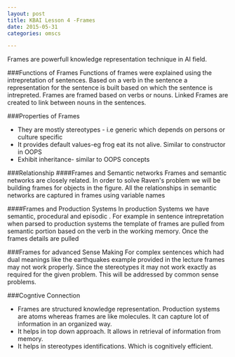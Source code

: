 ```yaml
---
layout: post
title: KBAI Lesson 4 -Frames
date: 2015-05-31
categories: omscs

---
```

Frames are powerfull knowledge representation technique in AI field.

###Functions of Frames
Functions of frames were explained using the intrepretation of sentences.
Based on a verb in the sentence a representation for the sentence is built based on which the sentence is intrepreted.
Frames are framed based on verbs or nouns. Linked Frames are created to link between nouns in the sentences.

###Properties of Frames

* They are mostly stereotypes - i.e generic which depends on persons or culture specific
* It provides default values-eg frog eat its not alive. Similar to constructor in OOPS
* Exhibit inheritance- similar to OOPS concepts

###Relationship
####Frames and Semantic networks
Frames and semantic networks are closely related.
In order to solve Raven's problem we will be building frames for objects in the figure.
All the relationships in semantic networks are captured in frames using variable names

####Frames and Production Systems
In production Systems we have semantic, procedural and episodic . For example in sentence intrepretation when parsed to production systems the template of frames are pulled from semantic portion based on the verb in the working memory. Once the frames details are pulled

###Frames for advanced Sense Making
For complex sentences which had dual meanings like the earthquakes example provided in the lecture frames may not work properly. Since the stereotypes it may not work exactly as required for the given problem.
This will be addressed by common sense problems.

###Cogntive Connection
* Frames are structured knowledge representation. Production systems are atoms whereas frames are like molecules. It can capture lot of information in an organized way.
* It helps in top down approach. It allows in retrieval of information from memory.
* It helps in stereotypes identifications. Which is cognitively efficient.
